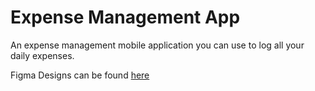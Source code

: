 # Expense Management App
An expense management mobile application you can use to log all your daily expenses.

Figma Designs can be found [here](https://www.figma.com/file/MJ9oeguq08fu2GaOpfq2lR/Spese-Fi?node-id=18%3A409)
